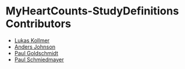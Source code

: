 <!--

This source file is part of the My Heart Counts open source project

SPDX-FileCopyrightText: 2025 Stanford University

SPDX-License-Identifier: MIT

-->

MyHeartCounts-StudyDefinitions Contributors
=================================

- [Lukas Kollmer](https://github.com/lukaskollmer)
- [Anders Johnson](https://github.com/AJohn155)
- [Paul Goldschmidt](https://github.com/PaulGoldschmidt)
- [Paul Schmiedmayer](https://github.com/PSchmiedmayer)
